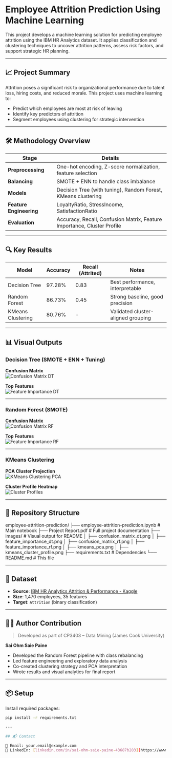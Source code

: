# Employee Attrition Prediction Using Machine Learning

This project develops a machine learning solution for predicting employee attrition using the IBM HR Analytics dataset. It applies classification and clustering techniques to uncover attrition patterns, assess risk factors, and support strategic HR planning.

---

## 📈 Project Summary

Attrition poses a significant risk to organizational performance due to talent loss, hiring costs, and reduced morale. This project uses machine learning to:

- Predict which employees are most at risk of leaving
- Identify key predictors of attrition
- Segment employees using clustering for strategic intervention

---

## 🛠️ Methodology Overview

| Stage                 | Details |
|----------------------|---------|
| **Preprocessing**    | One-hot encoding, Z-score normalization, feature selection |
| **Balancing**        | SMOTE + ENN to handle class imbalance |
| **Models**           | Decision Tree (with tuning), Random Forest, KMeans clustering |
| **Feature Engineering** | LoyaltyRatio, StressIncome, SatisfactionRatio |
| **Evaluation**       | Accuracy, Recall, Confusion Matrix, Feature Importance, Cluster Profile

---

## 🔍 Key Results

| Model            | Accuracy | Recall (Attrited) | Notes |
|------------------|----------|--------------------|-------|
| Decision Tree    | 97.28%   | 0.83               | Best performance, interpretable |
| Random Forest    | 86.73%   | 0.45               | Strong baseline, good precision |
| KMeans Clustering| 80.76%   | -                  | Validated cluster-aligned grouping |

---

## 📊 Visual Outputs

### Decision Tree (SMOTE + ENN + Tuning)

**Confusion Matrix**  
![Confusion Matrix DT](images/confusion_matrix_dt.png)

**Top Features**  
![Feature Importance DT](images/feature_importance_dt.png)

---

### Random Forest (SMOTE)

**Confusion Matrix**  
![Confusion Matrix RF](images/confusion_matrix_rf.png)

**Top Features**  
![Feature Importance RF](images/feature_importance_rf.png)

---

### KMeans Clustering

**PCA Cluster Projection**  
![KMeans Clustering PCA](images/kmeans_pca.png)

**Cluster Profile Heatmap**  
![Cluster Profiles](images/kmeans_cluster_profile.png)

---

## 📁 Repository Structure

employee-attrition-prediction/
├── employee-attrition-prediction.ipynb # Main notebook
├── Project Report.pdf # Full project documentation
├── images/ # Visual output for README
│ ├── confusion_matrix_dt.png
│ ├── feature_importance_dt.png
│ ├── confusion_matrix_rf.png
│ ├── feature_importance_rf.png
│ ├── kmeans_pca.png
│ ├── kmeans_cluster_profile.png
├── requirements.txt # Dependencies
└── README.md # This file

---

## 📂 Dataset

- **Source**: [IBM HR Analytics Attrition & Performance - Kaggle](https://www.kaggle.com/datasets/pavansubhasht/ibm-hr-analytics-attrition-dataset)
- **Size**: 1,470 employees, 35 features
- **Target**: `Attrition` (binary classification)

---

## 👨‍💻 Author Contribution

> Developed as part of CP3403 – Data Mining (James Cook University)

**Sai Ohm Saie Paine**  
- Developed the Random Forest pipeline with class rebalancing
- Led feature engineering and exploratory data analysis
- Co-created clustering strategy and PCA interpretation
- Wrote results and visual analytics for final report

---

## 📦 Setup

Install required packages:

```bash
pip install -r requirements.txt

---

## 📬 Contact

📧 Email: your.email@example.com  
🔗 LinkedIn: [linkedin.com/in/sai-ohm-saie-paine-43687b283](https://www.linkedin.com/in/sai-ohm-saie-paine-43687b283)
